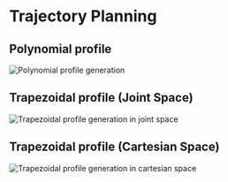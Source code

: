# Trajectory Planning


## Polynomial profile

![Polynomial profile generation](../images/polynomial_trajectory_generation.png)

## Trapezoidal profile (Joint Space)

![Trapezoidal profile generation in joint space](../images/trapezoidal_trajectory_generation.png)

## Trapezoidal profile (Cartesian Space)

![Trapezoidal profile generation in cartesian space](../images/cartesian_profile_generation.png)
